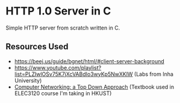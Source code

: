 # HTTP 1.0 Server in C
Simple HTTP server from scratch written in C. 

## Resources Used
- https://beej.us/guide/bgnet/html/#client-server-background
- https://www.youtube.com/playlist?list=PLZIwlOSv75K7jXcVABdIo3wyKp5NwXKlW (Labs from Inha University)
- [Computer Networking: a Top Down Approach](https://gaia.cs.umass.edu/kurose_ross/index.php) (Textbook used in ELEC3120 course I'm taking in HKUST)